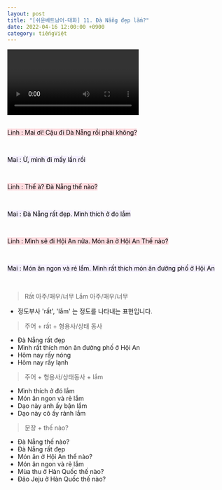 ```yaml
---
layout: post
title: "[쉬운베트남어-대화] 11. Đà Nẵng đẹp lắm?"
date: 2022-04-16 12:00:00 +0900
category: tiếngViệt
---
```


<div class="video-container">
    <video id="player" class="video-js vjs-default-skin vjs-big-play-centered" data-json="/public/json/쉬운베트남어-대화11과.json"></video>
</div>

<br>

<mark style="background-color: #ffdce0">Linh : Mai ơi! Cậu đi Dà Nẵng rồi phải không?</mark>

<br>

<mark style="background-color: #f5f0ff">Mai : Ừ, mình đi mấy lần rồi</mark>

<br>

<mark style="background-color: #ffdce0">Linh : Thế à? Đà Nẵng thế nào?</mark>

<br>

<mark style="background-color: #f5f0ff">Mai : Đà Nẵng rất đẹp. Mình thích ở đo lắm</mark>

<br>

<mark style="background-color: #ffdce0">Linh : Mình sẽ đi Hội An nữa. Món ăn ở Hội An Thế nào?</mark>

<br>

<mark style="background-color: #f5f0ff">Mai : Món ăn ngon và rẻ lắm. Mình rất thích món ăn đường phố ở Hội An</mark>

<br>

> Rất 아주/매우/너무
> Lắm 아주/매우/너무
- 정도부사 'rất', 'lắm' 는 정도를 나타내는 표현입니다.

> 주어 + rất + 형용사/상태 동사
- Đà Nẵng rất đẹp
- Mình rất thích món ăn đường phố ở Hội An
- Hôm nay rấy nóng
- Hôm nay rấy lạnh

> 주어 + 형용사/상태동사 + lắm
- Mình thích ở đó lắm
- Món ăn ngon và rẻ lắm
- Dạo này anh ấy bận lắm
- Dạo này cô ấy rảnh lắm

> 문장 + thế nào?
- Đà Nẵng thế nào?
- Đà Nẵng rất đẹp
- Món ăn ở Hội An thế nào?
- Món ăn ngon và rẻ lắm
- Mùa thu ở Hàn Quốc thế nào?
- Đảo Jeju ở Hàn Quốc thế nào?